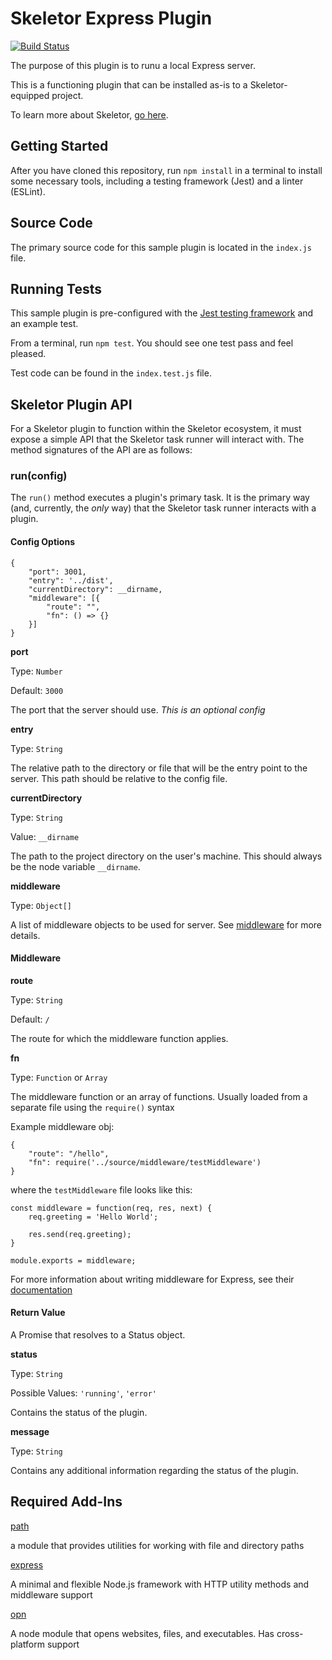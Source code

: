 # Skeletor Express Plugin
[![Build Status](https://travis-ci.org/deg-skeletor/skeletor-plugin-express.svg?branch=master)](https://travis-ci.org/deg-skeletor/skeletor-plugin-express)

The purpose of this plugin is to runu a local Express server.

This is a functioning plugin that can be installed as-is to a Skeletor-equipped project. 

To learn more about Skeletor, [go here](https://github.com/deg-skeletor/skeletor-core).

## Getting Started
After you have cloned this repository, run `npm install` in a terminal to install some necessary tools, including a testing framework (Jest) and a linter (ESLint). 

## Source Code
The primary source code for this sample plugin is located in the `index.js` file.

## Running Tests
This sample plugin is pre-configured with the [Jest testing framework](https://facebook.github.io/jest/) and an example test. 

From a terminal, run `npm test`. You should see one test pass and feel pleased.

Test code can be found in the `index.test.js` file.

## Skeletor Plugin API

For a Skeletor plugin to function within the Skeletor ecosystem, it must expose a simple API that the Skeletor task runner will interact with.
The method signatures of the API are as follows:

### run(config)

The `run()` method executes a plugin's primary task. It is the primary way (and, currently, the *only* way) that the Skeletor task runner interacts with a plugin.

#### Config Options

```
{
    "port": 3001,
    "entry": '../dist',
    "currentDirectory": __dirname,
    "middleware": [{
        "route": "",
        "fn": () => {}
    }]
}
```

**port**

Type: `Number`

Default: `3000`

The port that the server should use. *This is an optional config*

**entry**

Type: `String`

The relative path to the directory or file that will be the entry point to the server. This path should be relative to the config file.

**currentDirectory**

Type: `String`

Value: `__dirname`

The path to the project directory on the user's machine. This should always be the node variable `__dirname`.

**middleware**

Type: `Object[]`

A list of middleware objects to be used for server. See [middleware](#middleware) for more details.

#### Middleware

**route**

Type: `String`

Default: `/`

The route for which the middleware function applies.

**fn**

Type: `Function` or `Array`

The middleware function or an array of functions. Usually loaded from a separate file using the `require()` syntax

Example middleware obj:
```
{
    "route": "/hello",
    "fn": require('../source/middleware/testMiddleware')
}
```

where the `testMiddleware` file looks like this:
```
const middleware = function(req, res, next) {
    req.greeting = 'Hello World';

    res.send(req.greeting);
}

module.exports = middleware;
```

For more information about writing middleware for Express, see their [documentation](https://expressjs.com/en/guide/writing-middleware.html)

#### Return Value
A Promise that resolves to a Status object.

**status**

Type: `String`

Possible Values: `'running'`, `'error'`

Contains the status of the plugin.

**message**

Type: `String`

Contains any additional information regarding the status of the plugin.

## Required Add-Ins

[path](https://nodejs.org/docs/latest/api/path.html)

a module that provides utilities for working with file and directory paths

[express](https://expressjs.com/)

A minimal and flexible Node.js framework with HTTP utility methods and middleware support

[opn](https://github.com/sindresorhus/opn)

A node module that opens websites, files, and executables. Has cross-platform support
